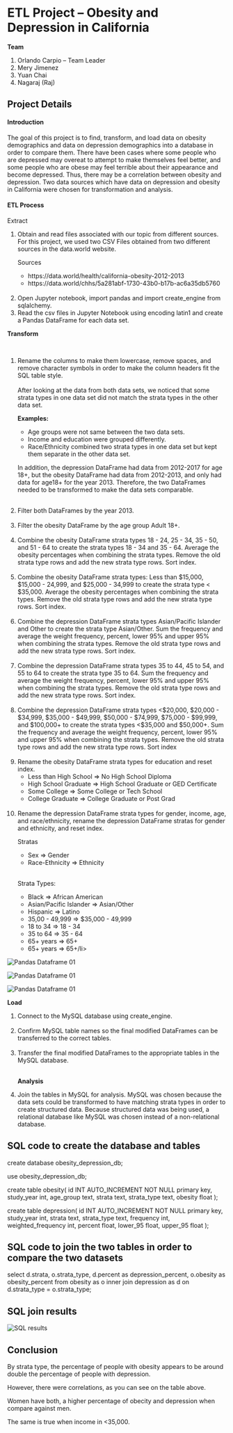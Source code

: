 ﻿
# ETL Project – Obesity and Depression in California

<strong>Team</strong>
<br>

<ol>
<li>Orlando Carpio – Team Leader</li>
<li>Mery Jimenez</li>
<li>Yuan Chai</li>
<li>Nagaraj (Raj)</li>
</ol>

## Project Details

#### Introduction

The goal of this project is to find, transform, and load data on obesity demographics and data on depression demographics into a database in order to compare them. There have been cases where some people who are depressed may overeat to attempt to make themselves feel better, and some people who are obese may feel terrible about their appearance and become depressed. Thus, there may be a correlation between obesity and depression. Two data sources which have data on depression and obesity in California were chosen for transformation and analysis.


#### ETL Process

<p>Extract</p>
<ol>
    <li>Obtain and read files associated with our topic from different sources. For this project, we used two CSV Files obtained from two different sources in the data.world website.
<br>
<p>Sources</p>
<ul>
<li>https://data.world/health/california-obesity-2012-2013</li>
<li>https://data.world/chhs/5a281abf-1730-43b0-b17b-ac6a35db5760</li>    
</ul>
</li>
<br>
<li>Open Jupyter notebook, import pandas and import create_engine from sqlalchemy.</li>

<li>Read the csv files in Jupyter Notebook using encoding latin1 and create a Pandas DataFrame for each data set.</li>
</ol>


<p><strong>Transform</strong></p>
<br>

<ol>
    <li>Rename the columns to make them lowercase, remove spaces, and remove character symbols in order to make the column headers fit the SQL table style.<br> <br>
After looking at the data from both data sets, we noticed that some strata types in one data set did not match the strata types in the other data set.
       
<p><strong>Examples:</strong></p>
<ul>
    <li>Age groups were not same between the two data sets.</li>
    <li>Income and education were grouped differently. </li>
    <li>Race/Ethnicity combined two strata types in one data set but kept them separate in the other data set.</li>
</ul>

<p>In addition, the depression DataFrame had data from 2012-2017 for age 18+, but the obesity DataFrame had data from 2012-2013, and only had data for age18+ for the year 2013. Therefore, the two DataFrames needed to be transformed to make the data sets comparable.</p>
<br>
</li>  
<li>Filter both DataFrames by the year 2013.</li><br>

<li>Filter the obesity DataFrame by the age group Adult 18+.</li><br>

<li>Combine the obesity DataFrame strata types 18 - 24, 25 - 34, 35 - 50, and 51 - 64 to create the strata types 18 - 34 and 35 - 64. Average the obesity percentages when combining the strata types. Remove the old strata type rows and add the new strata type rows. Sort index.</li><br>

<li>Combine the obesity DataFrame strata types: Less than $15,000, $15,000 - 24,999, and $25,000 - 34,999 to create the strata type < $35,000. Average the obesity percentages when combining the strata types. Remove the old strata type rows and add the new strata type rows. Sort index.</li><br>

<li>Combine the depression DataFrame strata types Asian/Pacific Islander and Other to create the strata type Asian/Other. Sum the frequency and average the weight frequency, percent, lower 95% and upper 95% when combining the strata types. Remove the old strata type rows and add the new strata type rows. Sort index.</li><br>

<li>Combine the depression DataFrame strata types 35 to 44, 45 to 54, and 55 to 64 to create the strata type 35 to 64. Sum the frequency and average the weight frequency, percent, lower 95% and upper 95% when combining the strata types. Remove the old strata type rows and add the new strata type rows. Sort index.</li><br>

<li>Combine the depression DataFrame strata types <$20,000, $20,000 - $34,999, $35,000 - $49,999, $50,000 - $74,999, $75,000 - $99,999, and $100,000+ to create the strata types <$35,000 and $50,000+. Sum the frequency and average the weight frequency, percent, lower 95% and upper 95% when combining the strata types. Remove the old strata type rows and add the new strata type rows. Sort index</li><br>

<li>Rename the obesity DataFrame strata types for education and reset index.
<ul>
    <li>Less than High School => No High School Diploma</li>
    <li>High School Graduate => High School Graduate or GED Certificate</li>
    <li>Some College => Some College or Tech School</li>
    <li>College Graduate => College Graduate or Post Grad</li>
</ul>
</li><br>

<li>Rename the depression DataFrame strata types for gender, income, age, and race/ethnicity, rename the depression DataFrame stratas for gender and ethnicity, and reset index.<br>

<p>Stratas</p>
<ul>
    <li>Sex => Gender</li>
    <li>Race-Ethnicity  => Ethnicity</li>
</ul>
<br>

<p>Strata Types:</p>
<ul>
    <li>Black => African American</li>
    <li>Asian/Pacific Islander => Asian/Other</li>
    <li>Hispanic => Latino</li>
    <li>35,00 - 49,999 => $35,000 - 49,999</li>
    <li>18 to 34 => 18 - 34</li>
    <li>35 to 64 => 35 - 64</li>
    <li>65+ years => 65+</li>
    <li>65+ years => 65+/li>
</ul>
</li>
</ol>   

![Pandas Dataframe 01](pandas-01.PNG)

![Pandas Dataframe 01](pandas-02.PNG)

![Pandas Dataframe 01](pandas-03.PNG)

<p><strong>Load</strong></p>

<ol>
<li>Connect to the MySQL database using create_engine.</li><br>
<li>Confirm MySQL table names so the final modified DataFrames can be transferred to the correct tables.</li><br>
<li>Transfer the final modified DataFrames to the appropriate tables in the MySQL database.</li><br>
<p><strong>Analysis</strong></p>
<li>Join the tables in MySQL for analysis. MySQL was chosen because the data sets could be transformed to have matching strata types in order to create structured data.  Because structured data was being used, a relational database like MySQL was chosen instead of a non-relational database.</li>

</ol>


## SQL code to create the database and tables
create database obesity_depression_db;

use obesity_depression_db;

create table obesity(
	id INT AUTO_INCREMENT NOT NULL primary key,
	study_year int,
	age_group text,
	strata text,
	strata_type text,
	obesity float
);    

create table depression(
    id INT AUTO_INCREMENT NOT NULL primary key,
	study_year int,
	strata text,
	strata_type text,
	frequency int,
	weighted_frequency int,
	percent float,
	lower_95 float,
	upper_95 float
);
## SQL code to join the two tables in order to compare the two datasets
select d.strata, o.strata_type, d.percent as depression_percent, o.obesity as obesity_percent
from obesity as o
inner join depression as d
on d.strata_type = o.strata_type;

## SQL join results

![SQL results](obesity_depression_comparision.png)


## Conclusion

By strata type, the percentage of people with obesity appears to be around double the percentage of people with depression.

However, there were correlations, as you can see on the table above.

Women have both, a higher percentage of obecity and depression when compare against men.

The same is true when income in <35,000.
